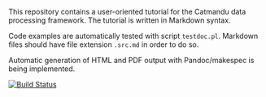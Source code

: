 This repository contains a user-oriented tutorial for the Catmandu data
processing framework. The tutorial is written in Markdown syntax.

Code examples are automatically tested with script `testdoc.pl`. Markdown files
should have file extension `.src.md` in order to do so. 

Automatic generation of HTML and PDF output with Pandoc/makespec is being
implemented.

[![Build Status](https://travis-ci.org/gbv/Catmandu-Tutorial.png)](https://travis-ci.org/gbv/Catmandu-Tutorial)
